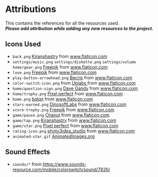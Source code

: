 # Attributions

This contains the references for all the resources used.  
***Please add attribution while adding any new resources to the project.***
 
## Icons Used

- `back.png` <a href="https://www.flaticon.com/authors/kiranshastry" title="Kiranshastry">Kiranshastry</a> from www.flaticon.com
- `settings/music.png` `settings/diskette.png` `settings/volume` `home/gear.png` <a href="https://www.flaticon.com/authors/freepik" title="Freepik">Freepik</a> from www.flaticon.com
- `love.png` <a href="https://www.flaticon.com/authors/freepik" title="Freepik">Freepik</a> from www.flaticon.com
- `play-button-arrowhead.png` <a href="https://www.flaticon.com/authors/becris" title="Becris">Becris</a> from www.flaticon.com
- `color-switch-icon.png` from <a href = "https://www.uplabs.com/posts/color-switch-ios-icon" title = "Uplabs"> Uplabs </a> from www.flaticon.com
- `home/question-sign.png` <a href="https://www.flaticon.com/authors/dave-gandy" title="Dave Gandy">Dave Gandy</a> from www.flaticon.com
- `home/trophy.png` <a href="https://www.flaticon.com/authors/pixel-perfect" title="Pixel perfect">Pixel perfect</a> from www.flaticon.com
- `home.png` <a href="https://www.flaticon.com/authors/bqlqn" title="bqlqn">bqlqn</a> from www.flaticon.com
- `stars-earned.png` <a href="https://www.flaticon.com/authors/dinosoftlabs" title="DinosoftLabs">DinosoftLabs</a> from www.flaticon.com
- `score-trophy.png` <a href="https://www.flaticon.com/authors/freepik" title="Freepik">Freepik</a> from www.flaticon.com
- `game/pause.png` <a href="https://www.flaticon.com/authors/chanut" title="Chanut">Chanut</a> from www.flaticon.com
- `game/tap.png` <a href="https://www.flaticon.com/authors/kiranshastry" title="Kiranshastry">Kiranshastry</a> from www.flaticon.com
- `game/star.png` <a href="https://www.flaticon.com/authors/pixel-perfect" title="Pixel perfect">Pixel perfect</a> from www.flaticon.com
- `rating-icon.png` <a href="https://www.flaticon.com/free-icon/rate_3163742?related_item_id=3163742&term=rating&related_item_id=3163742" title="photo3idea_studio">photo3idea_studio</a> from www.flaticon.com
- `animated-star.gif` <a href="https://www.animatedimages.org/cat-stars-280.htm">AnimatedImages.org</a>

## Sound Effects

- `sounds/*` from https://www.sounds-resource.com/mobile/colorswitch/sound/7826/

